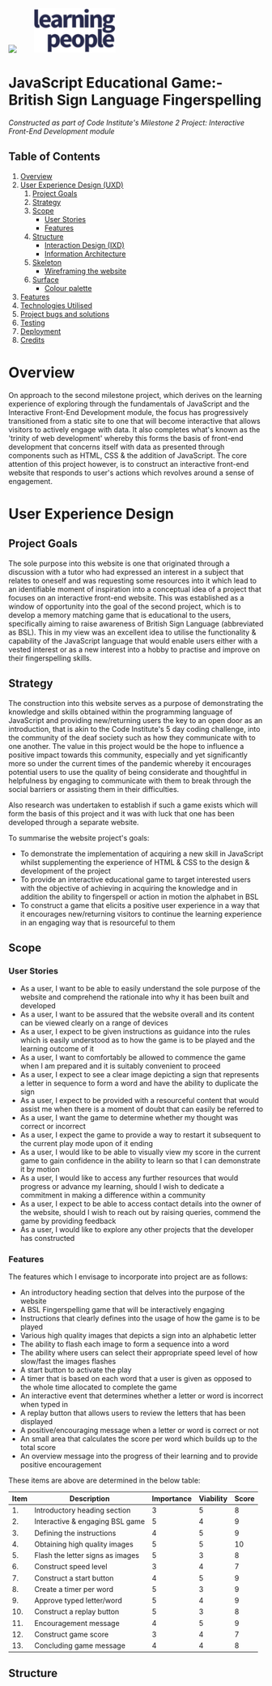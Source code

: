 <div>
   <img src="https://codeinstitute.s3.amazonaws.com/fullstack/ci_logo_small.png" style="margin: 0; padding-right: 15px;">
   <img src="assets/images/learning-people-logo.png" style="margin: 0; padding-left: 15px; width: auto; height: 88px;">
</div>

# JavaScript Educational Game:- British Sign Language Fingerspelling
*Constructed as part of Code Institute's Milestone 2 Project: Interactive Front-End Development module*

## Table of Contents

1. [Overview](#overview)
2. [User Experience Design (UXD)](#user-experience-design-uxd)
   1. [Project Goals](#project-goals)
   2. [Strategy](#strategy)
   3. [Scope](#scope)
      - [User Stories](#user-stories)
      - [Features](#features)
   4. [Structure](#structure)
      - [Interaction Design (IXD)](#)
      - [Information Architecture](#)
   5. [Skeleton](#)
      - [Wireframing the website](#)
   6. [Surface](#)
      - [Colour palette](#)
3. [Features](#)
4. [Technologies Utilised](#)
5. [Project bugs and solutions](#)
6. [Testing](#)
7. [Deployment](#)
8. [Credits](#)

# Overview

On approach to the second milestone project, which derives on the learning experience of exploring 
through the fundamentals of JavaScript and the Interactive Front-End Development module, the focus has 
progressively transitioned from a static site to one that will become interactive that allows visitors to 
actively engage with data. It also completes what's known as the 'trinity of web development' whereby 
this forms the basis of front-end development that concerns itself with data as presented through 
components such as HTML, CSS & the addition of JavaScript. The core attention of this project however, is 
to construct an interactive front-end website that responds to user's actions which revolves around a 
sense of engagement.

# User Experience Design

## Project Goals

The sole purpose into this website is one that originated through a discussion with a tutor who had 
expressed an interest in a subject that relates to oneself and was requesting some resources into it 
which lead to an identifiable moment of inspiration into a conceptual idea of a project that focuses on 
an interactive front-end website. This was established as a window of opportunity into the goal of the 
second project, which is to develop a memory matching game that is educational to the users, specifically 
aiming to raise awareness of British Sign Language (abbreviated as BSL). This in my view was an excellent 
idea to utilise the functionality & capability of the JavaScript language that would enable users either 
with a vested interest or as a new interest into a hobby to practise and improve on their fingerspelling 
skills.

## Strategy

The construction into this website serves as a purpose of demonstrating the knowledge and skills obtained 
within the programming language of JavaScript and providing new/returning users the key to an open door 
as an introduction, that is akin to the Code Institute's 5 day coding challenge, into the community of 
the deaf society such as how they communicate with to one another. The value in this project would be the 
hope to influence a positive impact towards this community, especially and yet significantly more so 
under the current times of the pandemic whereby it encourages potential users to use the quality of being 
considerate and thoughtful in helpfulness by engaging to communicate with them to break through the social 
barriers or assisting them in their difficulties.

Also research was undertaken to establish if such a game exists which will form the basis of this project 
and it was with luck that one has been developed through a separate website.

To summarise the website project's goals:

* To demonstrate the implementation of acquiring a new skill in JavaScript whilst supplementing the 
experience of HTML & CSS to the design & development of the project
* To provide an interactive educational game to target interested users with the objective of achieving 
in acquiring the knowledge and in addition the ability to fingerspell or action in motion the alphabet in 
BSL
* To construct a game that elicits a positive user experience in a way that it encourages new/returning 
visitors to continue the learning experience in an engaging way that is resourceful to them

## Scope

### User Stories

* As a user, I want to be able to easily understand the sole purpose of the website and comprehend the 
rationale into why it has been built and developed
* As a user, I want to be assured that the website overall and its content can be viewed clearly on a 
range of devices
* As a user, I expect to be given instructions as guidance into the rules which is easily understood as 
to how the game is to be played and the learning outcome of it
* As a user, I want to comfortably be allowed to commence the game when I am prepared and it is suitably 
convenient to proceed
* As a user, I expect to see a clear image depicting a sign that represents a letter in sequence to form 
a word and have the ability to duplicate the sign
* As a user, I expect to be provided with a resourceful content that would assist me when there is a 
moment of doubt that can easily be referred to
* As a user, I want the game to determine whether my thought was correct or incorrect
* As a user, I expect the game to provide a way to restart it subsequent to the current play mode upon 
of it ending
* As a user, I would like to be able to visually view my score in the current game to gain confidence in 
the ability to learn so that I can demonstrate it by motion
* As a user, I would like to access any further resources that would progress or advance my learning, 
should I wish to dedicate a commitment in making a difference within a community
* As a user, I expect to be able to access contact details into the owner of the website, should I wish 
to reach out by raising queries, commend the game by providing feedback
* As a user, I would like to explore any other projects that the developer has constructed

### Features

The features which I envisage to incorporate into project are as follows:

* An introductory heading section that delves into the purpose of the website
* A BSL Fingerspelling game that will be interactively engaging
* Instructions that clearly defines into the usage of how the game is to be played
* Various high quality images that depicts a sign into an alphabetic letter 
* The ability to flash <!--increases & decreases in size so that the image is still visible--> each image 
to form a sequence into a word
* The ability where users can select their appropriate speed level of how slow/fast the images flashes
* A start button to activate the play
* A timer that is based on each word that a user is given as opposed to the whole time allocated to 
complete the game
* An interactive event that determines whether a letter or word is incorrect when typed in
* A replay button that allows users to review the letters that has been displayed
* A positive/encouraging message when a letter or word is correct or not
* An small area that calculates the score per word which builds up to the total score
* An overview message into the progress of their learning and to provide positive encouragement

These items are above are determined in the below table:

| Item | Description                      | Importance | Viability | Score |
| ---- | -------------------------------- | ---------- | --------- | ----- |
| 1.   | Introductory heading section     | 3          | 5         | 8     |
| 2.   | Interactive & engaging BSL game  | 5          | 4         | 9     |
| 3.   | Defining the instructions        | 4          | 5         | 9     |
| 4.   | Obtaining high quality images    | 5          | 5         | 10    |
| 5.   | Flash the letter signs as images | 5          | 3         | 8     |
| 6.   | Construct speed level            | 3          | 4         | 7     |
| 7.   | Construct a start button         | 4          | 5         | 9     |
| 8.   | Create a timer per word          | 5          | 3         | 9     |
| 9.   | Approve typed letter/word        | 5          | 4         | 9     |
| 10.  | Construct a replay button        | 5          | 3         | 8     |
| 11.  | Encouragement message            | 4          | 5         | 9     |
| 12.  | Construct game score             | 3          | 4         | 7     |
| 13.  | Concluding game message          | 4          | 4         | 8     |

## Structure

<!-- Testing - this will be more complex according to Igor as functionality will require testing as well 
as display and responsiveness -->